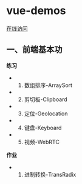 # vue-demos

[在线访问](https://si3ver.github.io/vue-demos/)

## 一、前端基本功

**练习**

+ 01. 数组排序-ArraySort
+ 02. 剪切板-Clipboard
+ 03. 定位-Geolocation
+ 04. 键盘-Keyboard
+ 05. 视频-WebRTC

**作业**

+ 01. 进制转换-TransRadix
